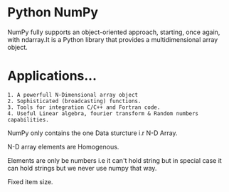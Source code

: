 # Python NumPy

NumPy fully supports an object-oriented approach, starting, once again, with ndarray.It is a Python library that provides a multidimensional array object.

# Applications...
    1. A powerfull N-Dimensional array object
    2. Sophisticated (broadcasting) functions.
    3. Tools for integration C/C++ and Fortran code.
    4. Useful Linear algebra, fourier transform & Random numbers capabilities.
    
NumPy only contains the one Data sturcture i.r N-D Array.

N-D array elements are Homogenous.

Elements are only be numbers i.e it can't hold string but in special case it can hold strings but we never use numpy that way.

Fixed item size.
